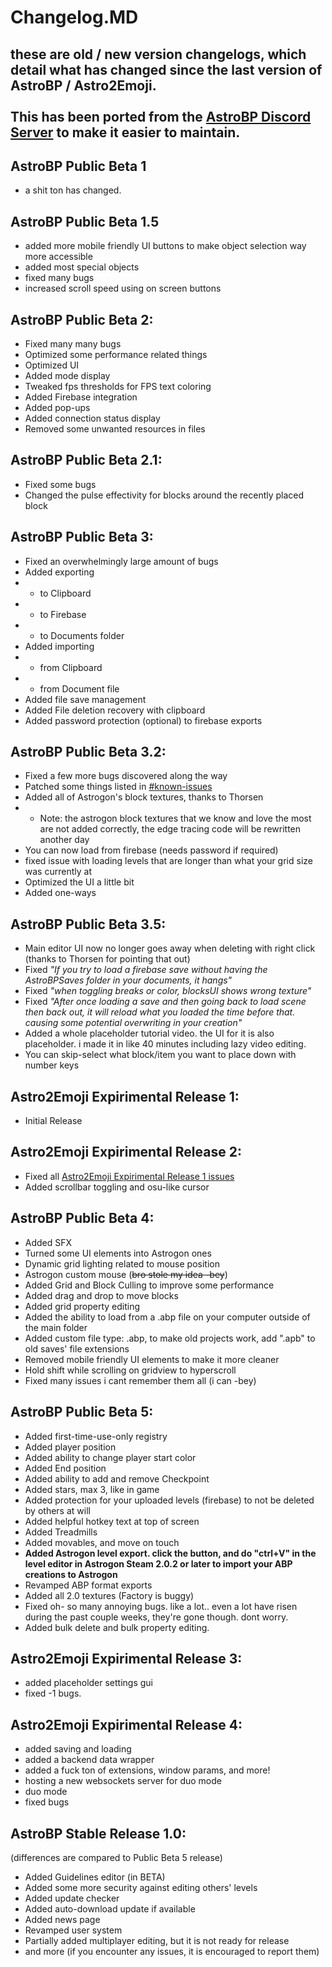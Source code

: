 # Changelog.MD
## these are old / new version changelogs, which detail what has changed since the last version of AstroBP / Astro2Emoji.<br><br>This has been ported from the [AstroBP Discord Server](https://discord.gg/gxJ4mytyce) to make it easier to maintain.

## AstroBP Public Beta 1
- a shit ton has changed.

## AstroBP Public Beta 1.5
- added more mobile friendly UI buttons to make object selection way more accessible
- added most special objects
- fixed many bugs
- increased scroll speed using on screen buttons

## AstroBP Public Beta 2:
- Fixed many many bugs
- Optimized some performance related things
- Optimized UI
- Added mode display
- Tweaked fps thresholds for FPS text coloring
- Added Firebase integration
- Added pop-ups
- Added connection status display
- Removed some unwanted resources in files

## AstroBP Public Beta 2.1:
- Fixed some bugs
- Changed the pulse effectivity for blocks around the recently placed block

## AstroBP Public Beta 3:
- Fixed an overwhelmingly large amount of bugs
- Added exporting
- - to Clipboard
- - to Firebase
- - to Documents folder
- Added importing
- - from Clipboard
- - from Document file
- Added file save management
- Added File deletion recovery with clipboard
- Added password protection (optional) to firebase exports

## AstroBP Public Beta 3.2:
- Fixed a few more bugs discovered along the way
- Patched some things listed in [#known-issues](./Known_Issues.MD#astrobp-public-beta-3)
- Added all of Astrogon's block textures, thanks to Thorsen
- - Note: the astrogon block textures that we know and love the most are not added correctly, the edge tracing code will be rewritten another day
- You can now load from firebase (needs password if required)
- fixed issue with loading levels that are longer than what your grid size was currently at
- Optimized the UI a little bit
- Added one-ways

## AstroBP Public Beta 3.5:
- Main editor UI now no longer goes away when deleting with right click (thanks to Thorsen for pointing that out)
- Fixed *"If you try to load a firebase save without having the AstroBPSaves folder in your documents, it hangs"*
- Fixed *"when toggling breaks or color, blocksUI shows wrong texture"*
- Fixed *"After once loading a save and then going back to load scene then back out, it will reload what you loaded the time before that. causing some potential overwriting in your creation"*
- Added a whole placeholder tutorial video. the UI for it is also placeholder. i made it in like 40 minutes including lazy video editing.
- You can skip-select what block/item you want to place down with number keys

## Astro2Emoji Expirimental Release 1:
- Initial Release

## Astro2Emoji Expirimental Release 2:
- Fixed all [Astro2Emoji Expirimental Release 1 issues](./Known_Issues.MD#astro2emoji-experimental-release-1)
- Added scrollbar toggling and osu-like cursor

## AstroBP Public Beta 4:
- Added SFX
- Turned some UI elements into Astrogon ones
- Dynamic grid lighting related to mouse position
- Astrogon custom mouse (~~bro stole my idea -bey~~)
- Added Grid and Block Culling to improve some performance
- Added drag and drop to move blocks
- Added grid property editing
- Added the ability to load from a .abp file on your computer outside of the main folder
- Added custom file type: .abp, to make old projects work, add ".apb" to old saves' file extensions
- Removed mobile friendly UI elements to make it more cleaner
- Hold shift while scrolling on gridview to hyperscroll
- Fixed many issues i cant remember them all (i can -bey)

## AstroBP Public Beta 5:
- Added first-time-use-only registry
- Added player position
- Added ability to change player start color
- Added End position
- Added ability to add and remove Checkpoint
- Added stars, max 3, like in game
- Added protection for your uploaded levels (firebase)  to not be deleted by others at will
- Added helpful hotkey text at top of screen
- Added Treadmills
- Added movables, and move on touch
- **Added Astrogon level export. click the button, and do "ctrl+V" in the level editor in Astrogon Steam 2.0.2 or later to import your ABP creations to Astrogon**
- Revamped ABP format exports
- Added all 2.0 textures (Factory is buggy)
- Fixed oh- so many annoying bugs. like a lot.. even a lot have risen during the past couple weeks, they're gone though. dont worry.
- Added bulk delete and bulk property editing.

## Astro2Emoji Expirimental Release 3:
- added placeholder settings gui
- fixed -1 bugs.

## Astro2Emoji Expirimental Release 4:
- added saving and loading
- added a backend data wrapper
- added a fuck ton of extensions, window params, and more!
- hosting a new websockets server for duo mode
- duo mode
- fixed bugs

## AstroBP Stable Release 1.0:
(differences are compared to Public Beta 5 release)
- Added Guidelines editor (in BETA)
- Added some more security against editing others' levels
- Added update checker
- Added auto-download update if available
- Added news page
- Revamped user system
- Partially added multiplayer editing, but it is not ready for release
- and more
(if you encounter any issues, it is encouraged to report them)
